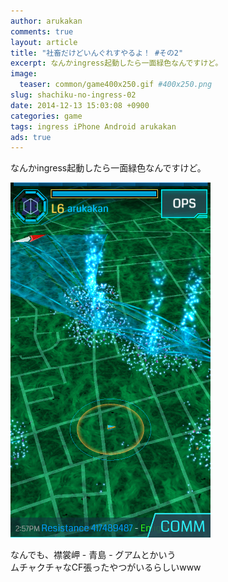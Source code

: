 ```yaml
---
author: arukakan
comments: true
layout: article
title: "社畜だけどいんぐれすやるよ！ #その2"
excerpt: なんかingress起動したら一面緑色なんですけど。
image:
  teaser: common/game400x250.gif #400x250.png
slug: shachiku-no-ingress-02
date: 2014-12-13 15:03:08 +0900
categories: game
tags: ingress iPhone Android arukakan
ads: true
---
```

なんかingress起動したら一面緑色なんですけど。
<!--more-->

<img src="/images/12/13/ingress.png" width="320px" height="568px" alt="ingress" title="ingress" />

なんでも、襟裳岬 - 青島 - グアムとかいう  
ムチャクチャなCF張ったやつがいるらしいwww
